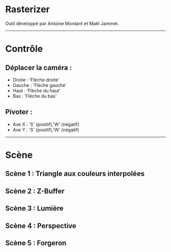 # Rasterizer

Outil développé par Antoine Mordant et Maël Jammet.
___
# Contrôle

## Déplacer la caméra : 
- Droite : 'Flèche droite'
- Gauche : 'Flèche gauche'
- Haut : 'Flèche du haut'
- Bas : 'Flèche du bas'

## Pivoter : 
- Axe X : 'S' (positif),'W' (négatif)
- Axe Y : 'S' (positif),'W' (négatif)

___
# Scène

## Scène 1 : Triangle aux couleurs interpolées

## Scène 2 : Z-Buffer

## Scène 3 : Lumière

## Scène 4 : Perspective

## Scène 5 : Forgeron

